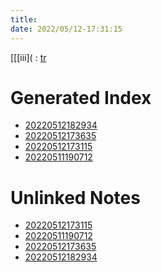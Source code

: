 ```yaml
---
title: 
date: 2022/05/12-17:31:15
---
```


[[[iii](
:
[tr](20220511190712)


# Generated Index

- [20220512182934](20220512182934)
- [20220512173635](20220512173635)
- [20220512173115](20220512173115)
- [20220511190712](20220511190712)




# Unlinked Notes

- [20220512173115](20220512173115)
- [20220511190712](20220511190712)
- [20220512173635](20220512173635)
- [20220512182934](20220512182934)
